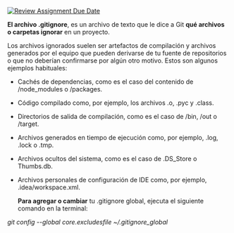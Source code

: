 [![Review Assignment Due Date](https://classroom.github.com/assets/deadline-readme-button-22041afd0340ce965d47ae6ef1cefeee28c7c493a6346c4f15d667ab976d596c.svg)](https://classroom.github.com/a/kl-E8VQf)

**El archivo .gitignore**, es un archivo de texto que le dice a Git **qué archivos o carpetas ignorar** en un proyecto.

Los archivos ignorados suelen ser artefactos de compilación y archivos generados por el equipo que pueden derivarse de tu fuente de repositorios o que no deberían confirmarse por algún otro motivo. Estos son algunos ejemplos habituales:

- Cachés de dependencias, como es el caso del contenido de /node_modules o /packages.
- Código compilado como, por ejemplo, los archivos .o, .pyc y .class.
- Directorios de salida de compilación, como es el caso de /bin, /out o /target.
- Archivos generados en tiempo de ejecución como, por ejemplo, .log, .lock o .tmp.
- Archivos ocultos del sistema, como es el caso de .DS_Store o Thumbs.db.
- Archivos personales de configuración de IDE como, por ejemplo, .idea/workspace.xml.

    **Para agregar o cambiar** tu .gitignore global, ejecuta el siguiente comando en la terminal:

_git config --global core.excludesfile ~/.gitignore_global_


